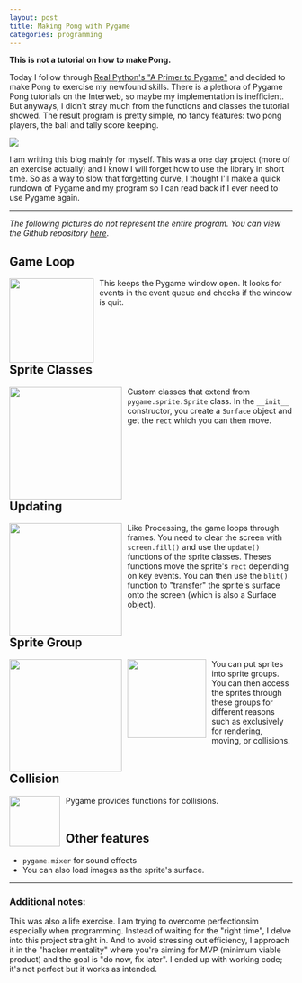 ```yaml
---
layout: post
title: Making Pong with Pygame
categories: programming
---
```


**This is not a tutorial on how to make Pong.**

Today I follow through [Real Python's "A Primer to Pygame"](https://realpython.com/pygame-a-primer/) and decided to make Pong to exercise my newfound skills. There is a plethora of Pygame Pong tutorials on the Interweb, so maybe my implementation is inefficient. But anyways, I didn't stray much from the functions and classes the tutorial showed. The result program is pretty simple, no fancy features: two pong players, the ball and tally score keeping.

![](https://i.imgur.com/QdbACZv.png)

I am writing this blog mainly for myself. This was a one day project (more of an exercise actually) and I know I will forget how to use the library in short time. So as a way to slow that forgetting curve, I thought I'll make a quick rundown of Pygame and my program so I can read back if I ever need to use Pygame again.

---

*The following pictures do not represent the entire program. You can view the Github repository [here](https://github.com/brainuser5705/py-game-pong)*.

## Game Loop
<div style="float: left;">
<img src="https://i.imgur.com/aSGL5Qn.png" height="150px" style="float: left; margin-right: 10px">
This keeps the Pygame window open. It looks for events in the event queue and checks if the window is quit.
</div>

## Sprite Classes
<div style="float: left;">
<img src="https://i.imgur.com/FHWnE1C.png" height="200px" style="float: left; margin-right: 10px">
Custom classes that extend from <code>pygame.sprite.Sprite</code> class. In the <code>__init__</code> constructor, you create a <code>Surface</code> object and get the <code>rect</code> which you can then move.
</div>

## Updating
<div style="float: left;">
<img src="https://i.imgur.com/nMHXQlB.png" height="200px" style="float: left; margin-right: 10px">
Like Processing, the game loops through frames. You need to clear the screen with <code>screen.fill()</code> and use the <code>update()</code> functions of the sprite classes. Theses functions move the sprite's <code>rect</code> depending on key events. You can then use the <code>blit()</code> function to "transfer" the sprite's surface onto the screen (which is also a Surface object).
</div>


## Sprite Group
<div style="float: left;">
<img src="https://i.imgur.com/eOoEk0S.png" height="200px" style="float: left; margin-right: 10px">
<img src="https://i.imgur.com/7s9EnBs.png" height="140px" style="float: left; margin-right: 10px">
You can put sprites into sprite groups. You can then access the sprites through these groups for different reasons such as exclusively for rendering, moving, or collisions.
</div>
 

## Collision
<div style="clear: right;">
<img src="https://i.imgur.com/yiY2nXH.png" height="90px" style="float: left; margin-right: 10px;">
Pygame provides functions for collisions.
</div>
<br>

## Other features
- <code>pygame.mixer</code>  for sound effects
- You can also load images as the sprite's surface.

---   
### Additional notes:

This was also a life exercise. I am trying to overcome perfectionsim especially when programming. Instead of waiting for the "right time", I delve into this project straight in. And to avoid stressing out efficiency, I approach it in the "hacker mentality" where you're aiming for MVP (minimum viable product) and the goal is "do now, fix later". I ended up with working code; it's not perfect but it works as intended.



